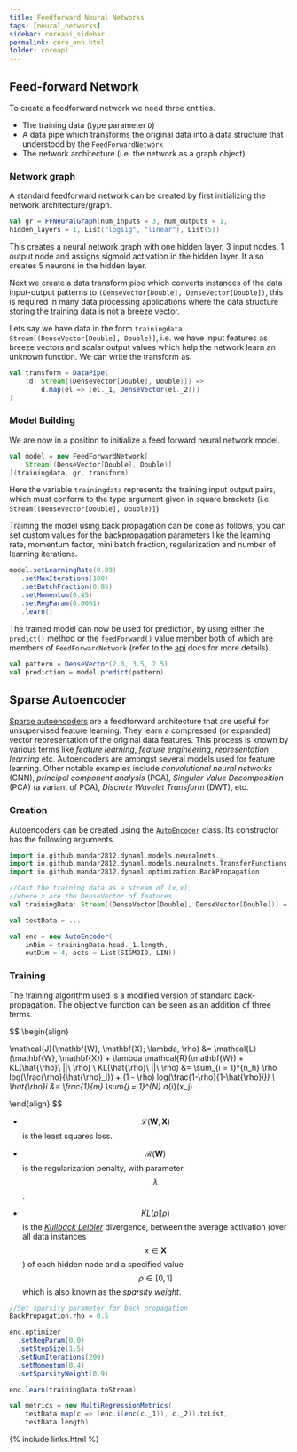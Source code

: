 ```yaml
---
title: Feedforward Neural Networks
tags: [neural_networks]
sidebar: coreapi_sidebar
permalink: core_ann.html
folder: coreapi
---
```


## Feed-forward Network

To create a feedforward network we need three entities.

* The training data (type parameter `D`)
* A data pipe which transforms the original data into a data structure that understood by the `FeedForwardNetwork`
* The network architecture (i.e. the network as a graph object)


### Network graph

A standard feedforward network can be created by first initializing the network architecture/graph.

```scala
val gr = FFNeuralGraph(num_inputs = 3, num_outputs = 1,
hidden_layers = 1, List("logsig", "linear"), List(5))
```

This creates a neural network graph with one hidden layer, 3 input nodes, 1 output node and assigns sigmoid activation in the hidden layer. It also creates 5 neurons in the hidden layer.

Next we create a data transform pipe which converts instances of the data input-output patterns to `(DenseVector[Double], DenseVector[Double])`, this is required in many data processing applications where the data structure storing the training data is not a [breeze](https://github.com/scalanlp/breeze) vector.

Lets say we have data in the form `trainingdata: Stream[(DenseVector[Double], Double)]`, i.e. we have input features as breeze vectors and scalar output values which help the network learn an unknown function. We can write the transform as.

```scala
val transform = DataPipe(
	(d: Stream[(DenseVector[Double], Double)]) =>
		d.map(el => (el._1, DenseVector(el._2)))
)
```

### Model Building

We are now in a position to initialize a feed forward neural network model.

```scala
val model = new FeedForwardNetwork[
	Stream[(DenseVector[Double], Double)]
](trainingdata, gr, transform)
```

Here the variable `trainingdata` represents the training input output pairs, which must conform to the type argument given in square brackets (i.e. `Stream[(DenseVector[Double], Double)]`).

Training the model using back propagation can be done as follows, you can set custom values for the backpropagation parameters like the learning rate, momentum factor, mini batch fraction, regularization and number of learning iterations.

```scala
model.setLearningRate(0.09)
   .setMaxIterations(100)
   .setBatchFraction(0.85)
   .setMomentum(0.45)
   .setRegParam(0.0001)
   .learn()
```

The trained model can now be used for prediction, by using either the `predict()` method or the `feedForward()` value member both of which are members of `FeedForwardNetwork` (refer to the [api]({{site.baseurl}}/api_docs/dynaml-core/index.html#io.github.mandar2812.dynaml.models.neuralnets.FeedForwardNetwork) docs for more details).

```scala
val pattern = DenseVector(2.0, 3.5, 2.5)
val prediction = model.predict(pattern)
```

## Sparse Autoencoder

[Sparse autoencoders](https://web.stanford.edu/class/cs294a/sparseAutoencoder.pdf) are a feedforward architecture that are useful for unsupervised feature learning. They learn a compressed (or expanded) vector representation of the original data features. This process is known by various terms like _feature learning_, _feature engineering_, _representation learning_ etc. Autoencoders are amongst several models used for feature learning. Other notable examples include _convolutional neural networks_ (CNN), _principal component analysis_ (PCA), _Singular Value Decomposition_ (PCA) (a variant of  PCA), _Discrete Wavelet Transform_ (DWT), etc.

### Creation

Autoencoders can be created using the [```AutoEncoder```]({{site.baseurl}}/api_docs/dynaml-core/index.html#io.github.mandar2812.dynaml.models.neuralnets.AutoEncoder) class. Its constructor has the following arguments.


```scala
import io.github.mandar2812.dynaml.models.neuralnets._
import io.github.mandar2812.dynaml.models.neuralnets.TransferFunctions._
import io.github.mandar2812.dynaml.optimization.BackPropagation

//Cast the training data as a stream of (x,x),
//where x are the DenseVector of features
val trainingData: Stream[(DenseVector[Double], DenseVector[Double])] = ...

val testData = ...

val enc = new AutoEncoder(
	inDim = trainingData.head._1.length,
	outDim = 4, acts = List(SIGMOID, LIN))
```

### Training

The training algorithm used is a modified version of standard back-propagation. The objective function can be seen as an addition of three terms.

$$
\begin{align}

\mathcal{J}(\mathbf{W}, \mathbf{X}; \lambda, \rho) &= \mathcal{L}(\mathbf{W}, \mathbf{X}) + \lambda \mathcal{R}(\mathbf{W}) + KL(\hat{\rho}\ ||\ \rho) \\
KL(\hat{\rho}\ ||\ \rho) &= \sum_{i = 1}^{n_h} \rho log(\frac{\rho}{\hat{\rho}_i}) + (1 - \rho) log(\frac{1-\rho}{1-\hat{\rho}_i}) \\
\hat{\rho}_i &= \frac{1}{m} \sum_{j = 1}^{N} a_{i}(x_j)

\end{align}
$$  

* $$\mathcal{L}(\mathbf{W}, \mathbf{X})$$ is the least squares loss.

* $$\mathcal{R}(\mathbf{W})$$ is the regularization penalty, with parameter $$\lambda$$.

* $$KL(\hat{\rho} \| \rho)$$ is the [_Kullback Leibler_](https://en.wikipedia.org/wiki/Kullback–Leibler_divergence) divergence, between the average activation (over all data instances $$x \in \mathbf{X}$$) of each hidden node and a specified value $$\rho \in [0,1]$$ which is also known as the _sparsity weight_.

```scala
//Set sparsity parameter for back propagation
BackPropagation.rho = 0.5

enc.optimizer
  .setRegParam(0.0)
  .setStepSize(1.5)
  .setNumIterations(200)
  .setMomentum(0.4)
  .setSparsityWeight(0.9)

enc.learn(trainingData.toStream)

val metrics = new MultiRegressionMetrics(
	testData.map(c => (enc.i(enc(c._1)), c._2)).toList,
	testData.length)

```

{% include links.html %}
